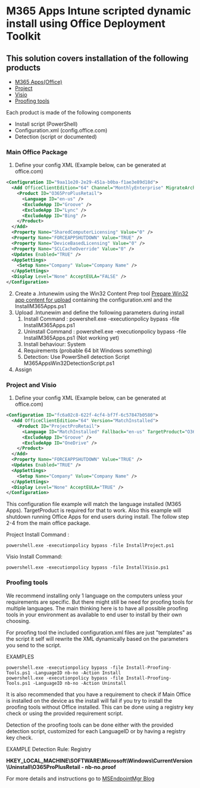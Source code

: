 # M365 Apps Intune scripted dynamic install using Office Deployment Toolkit 
## This solution covers installation of the following products 
* [M365 Apps(Office)](#Main-Office-Package)
* [Project](#Project-and-Visio)
* [Visio](#Project-and-Visio)
* [Proofing tools](#Proofing-tools)

Each product is made of the following components 
* Install script (PowerShell)
* Configuration.xml (config.office.com)
* Detection (script or documented)
    
### Main Office Package

1. Define your config XML (Example below, can be generated at office.com)
```xml
<Configuration ID="9aa11e20-2e29-451a-b0ba-f1ae3e89d18d">
  <Add OfficeClientEdition="64" Channel="MonthlyEnterprise" MigrateArch="TRUE">
    <Product ID="O365ProPlusRetail">
      <Language ID="en-us" />
      <ExcludeApp ID="Groove" />
      <ExcludeApp ID="Lync" />
      <ExcludeApp ID="Bing" />
    </Product>
  </Add>
  <Property Name="SharedComputerLicensing" Value="0" />
  <Property Name="FORCEAPPSHUTDOWN" Value="TRUE" />
  <Property Name="DeviceBasedLicensing" Value="0" />
  <Property Name="SCLCacheOverride" Value="0" />
  <Updates Enabled="TRUE" />
  <AppSettings>
    <Setup Name="Company" Value="Company Name" />
  </AppSettings>
  <Display Level="None" AcceptEULA="FALSE" />
</Configuration>
```
2. Create a .Intunewim using the Win32 Content Prep tool [Prepare Win32 app content for upload](https://learn.microsoft.com/en-us/mem/intune/apps/apps-win32-prepare?WT.mc_id=EM-MVP-5002085) containing the configuration.xml and the InstallM365Apps.ps1 
3. Upload .Intunewim and define the following parameters during install 
    1. Install Command : powershell.exe -executionpolicy bypass -file InstallM365Apps.ps1
    2. Uninstall Command : powershell.exe -executionpolicy bypass -file InstallM365Apps.ps1 (Not working yet)
    3. Install behaviour: System 
    4. Requirements (probable 64 bit Windows something)
    5. Detection: Use PowerShell detection Script M365AppsWin32DetectionScript.ps1 
 4. Assign 

### Project and Visio

1. Define your config XML (Example below, can be generated at office.com)
```xml
<Configuration ID="fc6a02c8-622f-4cf4-bf7f-6c57847b0580">
  <Add OfficeClientEdition="64" Version="MatchInstalled">
    <Product ID="ProjectProRetail">
      <Language ID="MatchInstalled" Fallback="en-us" TargetProduct="O365ProPlusRetail"/>
      <ExcludeApp ID="Groove" />
      <ExcludeApp ID="OneDrive" />
    </Product>
  </Add>
  <Property Name="FORCEAPPSHUTDOWN" Value="TRUE" />
  <Updates Enabled="TRUE" />
  <AppSettings>
    <Setup Name="Company" Value="Company Name" />
  </AppSettings>
  <Display Level="None" AcceptEULA="TRUE" />
</Configuration>
```
This configuration file example will match the language installed (M365 Apps). TargetProduct is required for that to work. Also this example will shutdown running Office Apps for end users during install. The follow step 2-4 from the main office package. 

Project Install Command :

```  
powershell.exe -executionpolicy bypass -file InstallProject.ps1 
```
Visio Install Command:

```  
powershell.exe -executionpolicy bypass -file InstallVisio.ps1 
```


### Proofing tools

We recommend installing only 1 language on the computers unless your requirements are specific. But there might still be need for proofing tools for multiple languages. The main thinking here is to have all possible proofing tools in your environment as available to end user to install by their own choosing. 

For proofing tool the included configuration.xml files are just "templates" as the script it self will rewrite the XML dynamically based on the parameters you send to the script. 

EXAMPLES
```
powershell.exe -executionpolicy bypass -file Install-Proofing-Tools.ps1 -LanguageID nb-no -Action Install
powershell.exe -executionpolicy bypass -file Install-Proofing-Tools.ps1 -LanguageID nb-no -Action Uninstall
```
It is also recommended that you have a requirement to check if Main Office is installed on the device as the install will fail if you try to install the proofing tools without Office installed. 
This can be done using a registry key check or using the provided requirement script. 

Detection of the proofing tools can be done either with the provided detection script, customized for each LanguageID or by having a registry key check. 

EXAMPLE Detection Rule: 
Registry

**HKEY_LOCAL_MACHINE\SOFTWARE\Microsoft\Windows\CurrentVersion\Uninstall\O365ProPlusRetail - nb-no.proof**


For more details and instructions go to [MSEndpointMgr Blog](https://msendpointmgr.com/2022/10/23/installing-m365-apps-as-win32-app-in-intune/)



